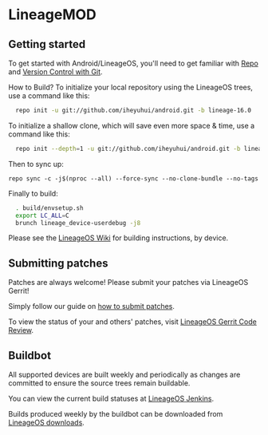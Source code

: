 LineageMOD
===========

Getting started
---------------

To get started with Android/LineageOS, you'll need to get
familiar with [Repo](https://source.android.com/source/using-repo.html) and [Version Control with Git](https://source.android.com/source/version-control.html).

How to Build?
To initialize your local repository using the LineageOS trees, use a command like this:
```bash
  repo init -u git://github.com/iheyuhui/android.git -b lineage-16.0
```
  
To initialize a shallow clone, which will save even more space & time, use a command like this:
```bash
  repo init --depth=1 -u git://github.com/iheyuhui/android.git -b lineage-16.0
``` 
Then to sync up:
```
repo sync -c -j$(nproc --all) --force-sync --no-clone-bundle --no-tags

```
Finally to build:
```bash
  . build/envsetup.sh
  export LC_ALL=C
  brunch lineage_device-userdebug -j8
```
  

Please see the [LineageOS Wiki](https://wiki.lineageos.org/) for building instructions, by device.


Submitting patches
------------------
Patches are always welcome! Please submit your patches via LineageOS Gerrit!

Simply follow our guide on [how to submit patches](https://wiki.lineageos.org/submitting-patch-howto.html).

To view the status of your and others' patches, visit [LineageOS Gerrit Code Review](https://review.lineageos.org/).


Buildbot
--------

All supported devices are built weekly and periodically as changes are committed to ensure the source trees remain buildable.

You can view the current build statuses at [LineageOS Jenkins](https://jenkins.lineageos.org/).

Builds produced weekly by the buildbot can be downloaded from [LineageOS downloads](https://download.lineageos.org/).
